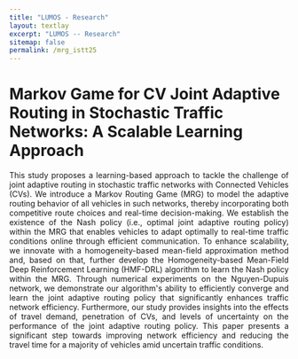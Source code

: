 ```yaml
---
title: "LUMOS - Research"
layout: textlay
excerpt: "LUMOS -- Research"
sitemap: false
permalink: /mrg_istt25
---
```


# Markov Game for CV Joint Adaptive Routing in Stochastic Traffic Networks: A Scalable Learning Approach

<div style="text-align: justify">
This study proposes a learning-based approach to tackle the challenge of joint adaptive routing in stochastic traffic networks with Connected Vehicles (CVs). We introduce a Markov Routing Game (MRG) to model the adaptive routing behavior of all vehicles in such networks, thereby incorporating both competitive route choices and real-time decision-making. We establish the existence of the Nash policy (i.e., optimal joint adaptive routing policy) within the MRG that enables vehicles to adapt optimally to real-time traffic conditions online through efficient  communication. To enhance scalability, we innovate with a homogeneity-based mean-field approximation method and, based on that, further develop the Homogeneity-based Mean-Field Deep Reinforcement Learning (HMF-DRL) algorithm to learn the Nash policy within the MRG. Through numerical experiments on the Nguyen-Dupuis network, we demonstrate our algorithm's ability to efficiently converge and learn the joint adaptive routing policy that significantly enhances traffic network efficiency. Furthermore, our study provides insights into the effects of travel demand, penetration of CVs, and levels of uncertainty on the performance of the joint adaptive routing policy. This paper presents a significant step towards improving network efficiency and reducing the travel time for a majority of vehicles amid uncertain traffic conditions.
</div>
